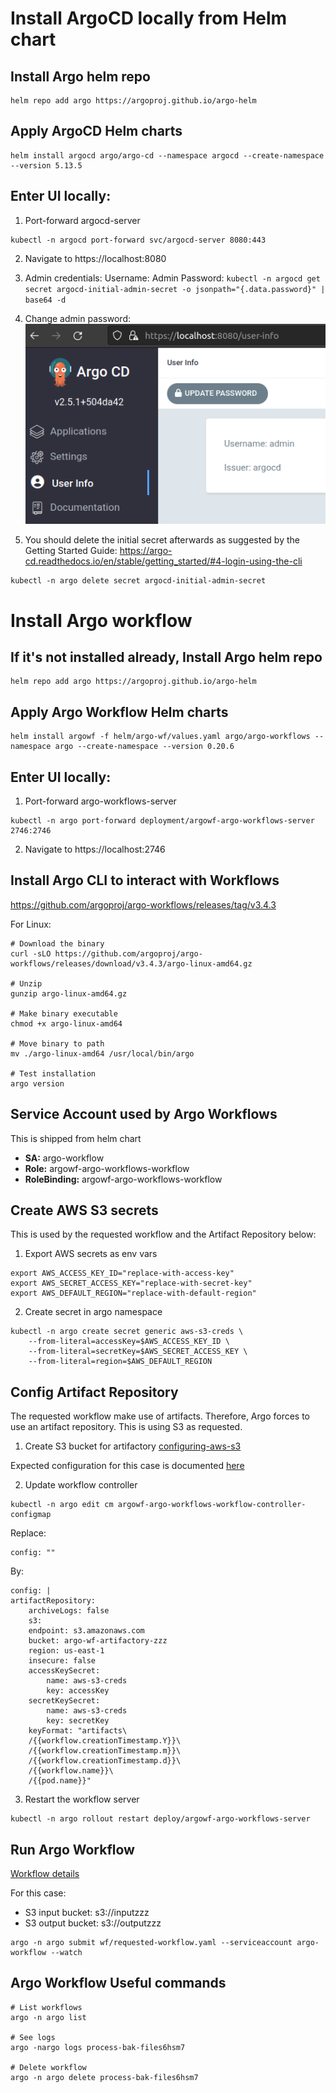 # Install ArgoCD locally from Helm chart

## Install Argo helm repo
```shell
helm repo add argo https://argoproj.github.io/argo-helm
```

## Apply ArgoCD Helm charts
```shell
helm install argocd argo/argo-cd --namespace argocd --create-namespace --version 5.13.5
```

## Enter UI locally:
1. Port-forward argocd-server
```shell
kubectl -n argocd port-forward svc/argocd-server 8080:443
```

2. Navigate to https://localhost:8080

3. Admin credentials:
Username: Admin
Password: `kubectl -n argocd get secret argocd-initial-admin-secret -o jsonpath="{.data.password}" | base64 -d`

4. Change admin password:
![image](./img/change-admin-password.png)

5. You should delete the initial secret afterwards as suggested by the Getting Started Guide: https://argo-cd.readthedocs.io/en/stable/getting_started/#4-login-using-the-cli
```shell
kubectl -n argo delete secret argocd-initial-admin-secret
```

# Install Argo workflow

## If it's not installed already, Install Argo helm repo
```shell
helm repo add argo https://argoproj.github.io/argo-helm
```

## Apply Argo Workflow Helm charts
```shell
helm install argowf -f helm/argo-wf/values.yaml argo/argo-workflows --namespace argo --create-namespace --version 0.20.6
```

## Enter UI locally:
1. Port-forward argo-workflows-server
```shell
kubectl -n argo port-forward deployment/argowf-argo-workflows-server 2746:2746
```

2. Navigate to https://localhost:2746

## Install Argo CLI to interact with Workflows
https://github.com/argoproj/argo-workflows/releases/tag/v3.4.3

For Linux:
```shell
# Download the binary
curl -sLO https://github.com/argoproj/argo-workflows/releases/download/v3.4.3/argo-linux-amd64.gz

# Unzip
gunzip argo-linux-amd64.gz

# Make binary executable
chmod +x argo-linux-amd64

# Move binary to path
mv ./argo-linux-amd64 /usr/local/bin/argo

# Test installation
argo version
```

## Service Account used by Argo Workflows
This is shipped from helm chart
- **SA:** argo-workflow
- **Role:** argowf-argo-workflows-workflow
- **RoleBinding:** argowf-argo-workflows-workflow

## Create AWS S3 secrets
This is used by the requested workflow and the Artifact Repository below:

1. Export AWS secrets as env vars
```shell
export AWS_ACCESS_KEY_ID="replace-with-access-key"
export AWS_SECRET_ACCESS_KEY="replace-with-secret-key"
export AWS_DEFAULT_REGION="replace-with-default-region"
```

2. Create secret in argo namespace
```shell
kubectl -n argo create secret generic aws-s3-creds \
    --from-literal=accessKey=$AWS_ACCESS_KEY_ID \
    --from-literal=secretKey=$AWS_SECRET_ACCESS_KEY \
    --from-literal=region=$AWS_DEFAULT_REGION
```

## Config Artifact Repository
The requested workflow make use of artifacts. Therefore, Argo forces to use an artifact repository. This is using S3 as requested.

1. Create S3 bucket for artifactory
[configuring-aws-s3](https://argoproj.github.io/argo-workflows/configure-artifact-repository/#configuring-aws-s3)

Expected configuration for this case is documented [here](./helm/argo-wf/patch.yaml)

2. Update workflow controller
```shell
kubectl -n argo edit cm argowf-argo-workflows-workflow-controller-configmap
```

Replace:
```text 
config: ""
```

By:
```text
config: |
artifactRepository:
    archiveLogs: false
    s3:
    endpoint: s3.amazonaws.com
    bucket: argo-wf-artifactory-zzz
    region: us-east-1
    insecure: false
    accessKeySecret:
        name: aws-s3-creds
        key: accessKey
    secretKeySecret:
        name: aws-s3-creds
        key: secretKey
    keyFormat: "artifacts\
    /{{workflow.creationTimestamp.Y}}\
    /{{workflow.creationTimestamp.m}}\
    /{{workflow.creationTimestamp.d}}\
    /{{workflow.name}}\
    /{{pod.name}}"
``` 

3. Restart the workflow server
```
kubectl -n argo rollout restart deploy/argowf-argo-workflows-server
```

## Run Argo Workflow
[Workflow details](./wf/requested-workflow.yaml)

For this case:
- S3 input bucket: s3://inputzzz
- S3 output bucket: s3://outputzzz
```shell
argo -n argo submit wf/requested-workflow.yaml --serviceaccount argo-workflow --watch
```

## Argo Workflow Useful commands
```shell
# List workflows
argo -n argo list

# See logs
argo -nargo logs process-bak-files6hsm7

# Delete workflow
argo -n argo delete process-bak-files6hsm7
```